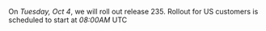 On *Tuesday, Oct 4*, we will roll out release 235.
Rollout for US customers is scheduled to start at *08:00AM* UTC
